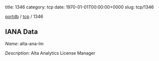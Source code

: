title: 1346
category: tcp
date: 1970-01-01T00:00:00+0000
slug: tcp/1346

[portdb](/) / [tcp](/category/tcp.html) / 1346


## IANA Data

_Name:_ alta-ana-lm

_Description:_ Alta Analytics License Manager

